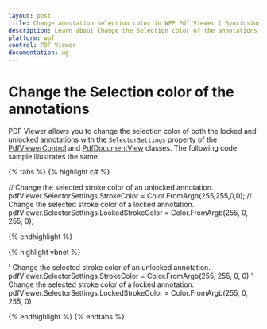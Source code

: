 ```yaml
---
layout: post
title: Change annotation selection color in WPF Pdf Viewer | Syncfusion&reg;
description: Learn about Change the Selection color of the annotations support in Syncfusion&reg; WPF Pdf Viewer control and more.
platform: wpf
control: PDF Viewer
documentation: ug
---
```


# Change the Selection color of the annotations

PDF Viewer allows you to change the selection color of both the locked and unlocked annotations with the `SelectorSettings` property of the [PdfViewerControl](https://help.syncfusion.com/cr/wpf/Syncfusion.Windows.PdfViewer.PdfViewerControl.html) and [PdfDocumentView](https://help.syncfusion.com/cr/wpf/Syncfusion.Windows.PdfViewer.PdfDocumentView.html) classes. The following code sample illustrates the same.

{% tabs %}
{% highlight c# %}

// Change the selected stroke color of an unlocked annotation.
pdfViewer.SelectorSettings.StrokeColor = Color.FromArgb(255,255,0,0);
// Change the selected stroke color of a locked annotation.
pdfViewer.SelectorSettings.LockedStrokeColor = Color.FromArgb(255, 0, 255, 0);

{% endhighlight %}

{% highlight vbnet %}

' Change the selected stroke color of an unlocked annotation.
pdfViewer.SelectorSettings.StrokeColor = Color.FromArgb(255, 255, 0, 0)
' Change the selected stroke color of a locked annotation.
pdfViewer.SelectorSettings.LockedStrokeColor = Color.FromArgb(255, 0, 255, 0)

{% endhighlight %}
{% endtabs %}
